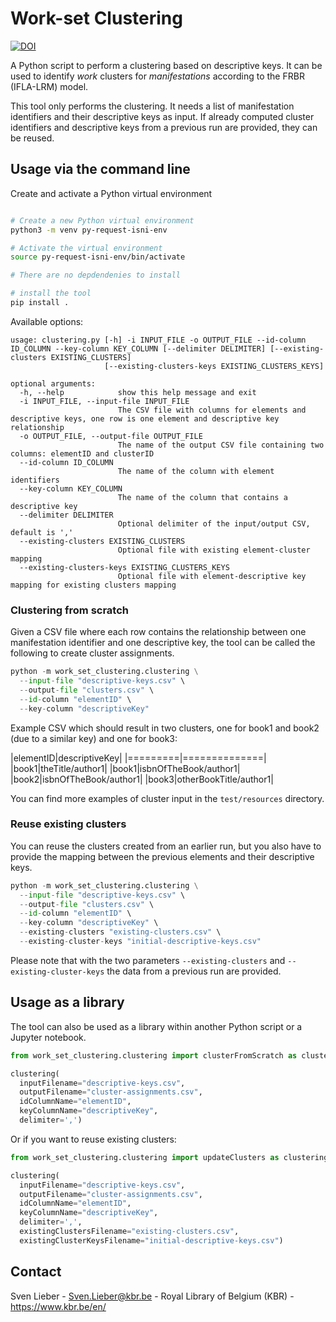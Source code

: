# Work-set Clustering

[![DOI](https://zenodo.org/badge/705721988.svg)](https://zenodo.org/doi/10.5281/zenodo.10011416)

A Python script to perform a clustering based on descriptive keys.
It can be used to identify _work_ clusters for _manifestations_ according to the FRBR (IFLA-LRM) model.

This tool only performs the clustering. It needs a list of manifestation identifiers and their descriptive keys as input.
If already computed cluster identifiers and descriptive keys from a previous run are provided, they can be reused.


## Usage via the command line

Create and activate a Python virtual environment
```bash

# Create a new Python virtual environment
python3 -m venv py-request-isni-env

# Activate the virtual environment
source py-request-isni-env/bin/activate

# There are no depdendenies to install

# install the tool
pip install .
```

Available options:

```
usage: clustering.py [-h] -i INPUT_FILE -o OUTPUT_FILE --id-column ID_COLUMN --key-column KEY_COLUMN [--delimiter DELIMITER] [--existing-clusters EXISTING_CLUSTERS]
                     [--existing-clusters-keys EXISTING_CLUSTERS_KEYS]

optional arguments:
  -h, --help            show this help message and exit
  -i INPUT_FILE, --input-file INPUT_FILE
                        The CSV file with columns for elements and descriptive keys, one row is one element and descriptive key relationship
  -o OUTPUT_FILE, --output-file OUTPUT_FILE
                        The name of the output CSV file containing two columns: elementID and clusterID
  --id-column ID_COLUMN
                        The name of the column with element identifiers
  --key-column KEY_COLUMN
                        The name of the column that contains a descriptive key
  --delimiter DELIMITER
                        Optional delimiter of the input/output CSV, default is ','
  --existing-clusters EXISTING_CLUSTERS
                        Optional file with existing element-cluster mapping
  --existing-clusters-keys EXISTING_CLUSTERS_KEYS
                        Optional file with element-descriptive key mapping for existing clusters mapping

```

### Clustering from scratch
Given a CSV file where each row contains the relationship
between one manifestation identifier and one descriptive key,
the tool can be called the following to create cluster assignments.

```python
python -m work_set_clustering.clustering \
  --input-file "descriptive-keys.csv" \
  --output-file "clusters.csv" \
  --id-column "elementID" \
  --key-column "descriptiveKey"
```

Example CSV which should result in two clusters, one for book1 and book2 (due to a similar key) and one for book3:

|elementID|descriptiveKey|
|=========|==============|
|book1|theTitle/author1|
|book1|isbnOfTheBook/author1|
|book2|isbnOfTheBook/author1|
|book3|otherBookTitle/author1|

You can find more examples of cluster input in the `test/resources` directory.

### Reuse existing clusters

You can reuse the clusters created from an earlier run,
but you also have to provide the mapping between the previous elements and their descriptive keys.


```python
python -m work_set_clustering.clustering \
  --input-file "descriptive-keys.csv" \
  --output-file "clusters.csv" \
  --id-column "elementID" \
  --key-column "descriptiveKey" \
  --existing-clusters "existing-clusters.csv" \
  --existing-cluster-keys "initial-descriptive-keys.csv"
```

Please note that with the two parameters `--existing-clusters` and `--existing-cluster-keys`
the data from a previous run are provided.

## Usage as a library

The tool can also be used as a library within another Python script or a Jupyter notebook.

```python
from work_set_clustering.clustering import clusterFromScratch as clustering

clustering(
  inputFilename="descriptive-keys.csv",
  outputFilename="cluster-assignments.csv",
  idColumnName="elementID",
  keyColumnName="descriptiveKey",
  delimiter=',')
```

Or if you want to reuse existing clusters:

```python
from work_set_clustering.clustering import updateClusters as clustering

clustering(
  inputFilename="descriptive-keys.csv",
  outputFilename="cluster-assignments.csv",
  idColumnName="elementID",
  keyColumnName="descriptiveKey",
  delimiter=',',
  existingClustersFilename="existing-clusters.csv",
  existingClusterKeysFilename="initial-descriptive-keys.csv")
```


## Contact

Sven Lieber - Sven.Lieber@kbr.be - Royal Library of Belgium (KBR) - https://www.kbr.be/en/

